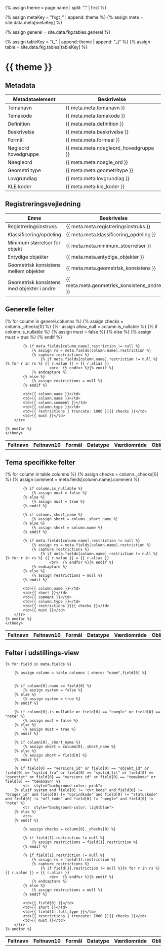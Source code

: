 ---
---

{% assign theme = page.name | split: "." | first %}

<!-- Build your "meta" key dynamically -->
{% assign metaKey = "fkgt_" | append: theme %}
{% assign meta = site.data.meta[metaKey] %}

<!-- "generel" can still be static if that never changes -->
{% assign generel = site.data.fkg.tables.generel %}

<!-- Build your "table" key dynamically, e.g. "t_5612_vinterserviceomraade_t" -->
{% assign tableKey = "t_" | append: theme | append: "_t" %}
{% assign table = site.data.fkg.tables[tableKey] %}

<h1>{{ theme }}</h1>

<h2>Metadata</h2>
<table>
    <thead>
    <tr>
        <th>Metadataelement</th>
        <th>Beskrivelse</th>
    </tr>
    </thead>
    <tbody>
    <tr>
        <td>Temanavn</td>
        <td>{{ meta.meta.temanavn }}</td>
    </tr>
    <tr>
        <td>Temakode</td>
        <td>{{ meta.meta.temakode }}</td>
    </tr>
    <tr>
        <td>Definition</td>
        <td>{{ meta.meta.definition }}</td>
    </tr>
    <tr>
        <td>Beskrivelse</td>
        <td>{{ meta.meta.beskrivelse }}</td>
    </tr>
    <tr>
        <td>Formål</td>
        <td>{{ meta.meta.formaal }}</td>
    </tr>
    <tr>
        <td>Nøgleord hovedgruppe</td>
        <td>{{ meta.meta.noegleord_hovedgruppe  }}</td>
    </tr>
    <tr>
        <td>Nøegleord</td>
        <td>{{ meta.meta.noegle_ord }}</td>
    </tr>
    <tr>
        <td>Geometri type </td>
        <td>{{ meta.meta.geometritype }}</td>
    </tr>
    <tr>
        <td>Lovgrundlag</td>
        <td>{{ meta.meta.lovgrundlag }}</td>
    </tr>
    <tr>
        <td>KLE koder</td>
        <td>{{ meta.meta.kle_koder }}</td>
    </tr>
    </tbody>
</table>

<h2>Registreringsvejledning</h2>
<table>
    <thead>
    <tr>
        <th>Emne</th>
        <th>Beskrivelse</th>
    </tr>
    </thead>
    <tbody>
    <tr>
        <td>Registreringsinstruks</td>
        <td>{{ meta.meta.registreringsinstruks }}</td>
    </tr>
    <tr>
        <td>Klassificering/opdeling</td>
        <td>{{ meta.meta.klassificering_opdeling }}</td>
    </tr>
    <tr>
        <td>Minimum størrelser for objekt </td>
        <td>{{ meta.meta.minimum_stoerrelser }}</td>
    </tr>
    <tr>
        <td>Entydige objekter</td>
        <td>{{ meta.meta.entydige_objekter }}</td>
    </tr>
    <tr>
        <td>Geometrisk konsistens mellem objekter</td>
        <td>{{ meta.meta.geometrisk_konsistens }}</td>
    </tr>
    <tr>
        <td>Geometrisk konsistens med objekter i andre</td>
        <td>{{ meta.meta.geometrisk_konsistens_andre  }}</td>
    </tr>
    </tbody>
</table>

<h2>Generelle felter</h2>

<table>
    <thead>
    <tr>
        <th>Feltnavn</th>
        <th>Feltnavn10</th>
        <th>Formål</th>
        <th>Datatype</th>
        <th>Værdiområde</th>
        <th>Obligatorisk</th>
    </tr>
    </thead>
    <tbody>
    {% for column in generel.columns %}
        <tr {% if column.name == "versions_id" or column.name == "objekt_id" or column.name == "systid_fra" or column.name == "systid_til" or column.name == "oprettet" %} style="background-color: pink" {% endif %}>
            {% assign checks = column._checks[0] %}
            {%- assign allow_null = column.is_nullable %}
            {% if column.is_nullable %}
                {% assign must = false %}
            {% else %}
                {% assign must = true %}
            {% endif %}

            {% if meta.fields[column.name].restriction != null %}
                {% assign rs = meta.fields[column.name].restriction %}
                {% capture restrictions %}
                    {% if meta.fields[column.name].restriction != null %}{% for r in rs %} {{ r.value }} = {{ r.alias }}
                        <br>  {% endfor %}{% endif %}
                {% endcapture %}
            {% else %}
                {% assign restrictions = null %}
            {% endif %}

            <td>{{ column.name }}</td>
            <td>{{ column.name }}</td>
            <td>{{ column.comment }}</td>
            <td>{{ column.type }}</td>
            <td>{{ restrictions | truncate: 1000 }}{{ checks }}</td>
            <td>{{ must }}</td>
        </tr>

    {% endfor %}
    </tbody>
</table>

<h2>Tema specifikke felter</h2>

<table>
    <thead>
    <tr>
        <th>Feltnavn</th>
        <th>Feltnavn10</th>
        <th style="width: 300px">Formål</th>
        <th>Datatype</th>
        <th>Værdiområde</th>
        <th>Obligatorisk</th>
    </tr>
    </thead>
    <tbody>
    {% for column in table.columns %}
        <tr {% if column.name == "versions_id" %} style="background-color: pink" {% endif %}>
            {% assign checks = column._checks[0] %}
            {% assign comment = meta.fields[column.name].comment %}

            {% if column.is_nullable %}
                {% assign must = false %}
            {% else %}
                {% assign must = true %}
            {% endif %}

            {% if column._short_name %}
                {% assign short = column._short_name %}
            {% else %}
                {% assign short = column.name %}
            {% endif %}

            {% if meta.fields[column.name].restriction != null %}
                {% assign rs = meta.fields[column.name].restriction %}
                {% capture restrictions %}
                    {% if meta.fields[column.name].restriction != null %}{% for r in rs %} {{ r.value }} = {{ r.alias }}
                        <br>  {% endfor %}{% endif %}
                {% endcapture %}
            {% else %}
                {% assign restrictions = null %}
            {% endif %}

            <td>{{ column.name }}</td>
            <td>{{ short }}</td>
            <td>{{ comment }}</td>
            <td>{{ column.type }}</td>
            <td>{{ restrictions }}{{ checks }}</td>
            <td>{{ must }}</td>
        </tr>
    {% endfor %}
    </tbody>
</table>

<h2>Felter i udstillings-view</h2>

<table>
    <tr>
        <th>Feltnavn</th>
        <th>Feltnavn10</th>
        <th style="width: 300px">Formål</th>
        <th>Datatype</th>
        <th>Værdiområde</th>
        <th>Obligatorisk/frit</th>
    </tr>

    {% for field in meta.fields %}

        {% assign column = table.columns | where: "name",field[0] %}


        {% if column[0].name == field[0] %}
            {% assign system = false %}
        {% else %}
            {% assign system = true %}
        {% endif %}

        {% if column[0].is_nullable or field[0] == "noegle" or field[0] == "note" %}
            {% assign must = false %}
        {% else %}
            {% assign must = true %}
        {% endif %}

        {% if column[0]._short_name %}
            {% assign short = column[0]._short_name %}
        {% else %}
            {% assign short = field[0] %}
        {% endif %}

        {% if field[0] == "versions_id" or field[0] == "objekt_id" or field[0] == "systid_fra" or field[0] == "systid_til" or field[0] == "oprettet" or field[0] == "versions_id" or field[0] == "temakode" or field[0] == "temanavn" %}
            <tr  style="background-color: pink">
        {% elsif system and field[0] != "cvr_kode" and field[0] != "bruger_id" and field[0] != "oprindkode" and field[0] != "statuskode" and field[0] != "off_kode" and field[0] != "noegle" and field[0] != "note" %}
            <tr  style="background-color: lightblue">
        {% else %}
            <tr>
        {% endif %}

            {% assign checks = column[0]._checks[0] %}

            {% if field[1].restriction != null %}
                {% assign restrictions = field[1].restriction %}
            {% endif %}

            {% if field[1].restriction != null %}
                {% assign rs = field[1].restriction %}
                {% capture restrictions %}
                    {% if field[1].restriction != null %}{% for r in rs %} {{ r.value }} = {{ r.alias }}
                        <br>  {% endfor %}{% endif %}
                {% endcapture %}
            {% else %}
                {% assign restrictions = null %}
            {% endif %}

            <td>{{ field[0] }}</td>
            <td>{{ short }}</td>
            <td>{{ field[1].full_type }}</td>
            <td>{{ restrictions | truncate: 1000 }}{{ checks }}</td>
            <td>{{ must }}</td>
        </tr>
    {% endfor %}
</table>



